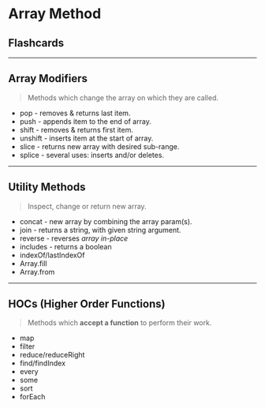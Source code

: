 
# Array Method
## Flashcards

---

## Array Modifiers

> Methods which change the array on which they are called.

* pop - removes & returns last item.
* push - appends item to the end of array.
* shift - removes & returns first item.
* unshift - inserts item at the start of array.
* slice - returns new array with desired sub-range.
* splice - several uses: inserts and/or deletes.

---

## Utility Methods

> Inspect, change or return new array.

* concat - new array by combining the array param(s).
* join - returns a string, with given string argument.
* reverse - reverses *array in-place*
* includes - returns a boolean
* indexOf/lastIndexOf
* Array.fill
* Array.from

---

## HOCs (Higher Order Functions)

> Methods which **accept a function** to perform their work.

* map
* filter
* reduce/reduceRight
* find/findIndex
* every
* some
* sort
* forEach

